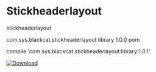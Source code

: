 # Stickheaderlayout
stickheaderlayout

<dependency>
  <groupId>com.sys.blackcat.stickheaderlayout</groupId>
  <artifactId>library</artifactId>
  <version>1.0.0</version>
  <type>pom</type>
</dependency>


compile 'com.sys.blackcat.stickheaderlayout:library:1.0.1'

[ ![Download](https://api.bintray.com/packages/yang747046912/maven/StickHeaderLayout/images/download.svg) ](https://bintray.com/yang747046912/maven/StickHeaderLayout/_latestVersion)
